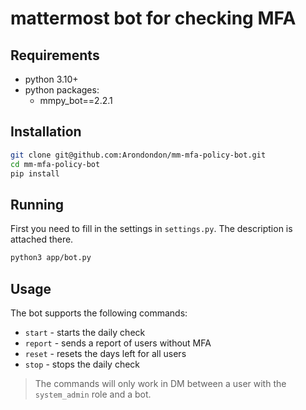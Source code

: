 # mattermost bot for checking MFA

## Requirements

- python 3.10+
- python packages:
    - mmpy_bot==2.2.1

## Installation

```bash
git clone git@github.com:Arondondon/mm-mfa-policy-bot.git
cd mm-mfa-policy-bot
pip install
```

## Running

First you need to fill in the settings in `settings.py`. The description is attached there.

```bash
python3 app/bot.py
```

## Usage

The bot supports the following commands:
- `start` - starts the daily check
- `report` - sends a report of users without MFA
- `reset` - resets the days left for all users
- `stop` - stops the daily check

> The commands will only work in DM between a user with the `system_admin` role and a bot.
